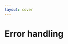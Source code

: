```yaml
---
layout: cover
---
```

# Error handling

<Citation
  author="Andrew Kelley"
  citeHref="https://youtu.be/Gv2I7qTux7g?t=1337"
  citeText="The Road to Zig 1.0 (22:20)">
  <template v-slot:quote>
    <p slot="quote">In order to have high quality software, correct error handling has to be the <span class="color:accent">easiest, most straightforward path</span> for people to follow.</p>
  </template>
</Citation>

<!--
Andrew shows that in C the easiest path is to not deal with errors at all. And this is obviously not good.
-->
